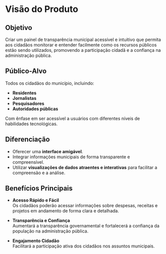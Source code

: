 # Visão do Produto

## Objetivo

Criar um painel de transparência municipal acessível e intuitivo que permita aos cidadãos monitorar e entender facilmente como os recursos públicos estão sendo utilizados, promovendo a participação cidadã e a confiança na administração pública.

## Público-Alvo

Todos os cidadãos do município, incluindo:

- **Residentes**
- **Jornalistas**
- **Pesquisadores**
- **Autoridades públicas**  

Com ênfase em ser acessível a usuários com diferentes níveis de habilidades tecnológicas.

## Diferenciação

- Oferecer uma **interface amigável**.
- Integrar informações municipais de forma transparente e compreensível.
- Utilizar **visualizações de dados atraentes e interativas** para facilitar a compreensão e a análise.

## Benefícios Principais

- **Acesso Rápido e Fácil**  
  Os cidadãos poderão acessar informações sobre despesas, receitas e projetos em andamento de forma clara e detalhada.

- **Transparência e Confiança**  
  Aumentará a transparência governamental e fortalecerá a confiança da população na administração pública.

- **Engajamento Cidadão**  
  Facilitará a participação ativa dos cidadãos nos assuntos municipais.
